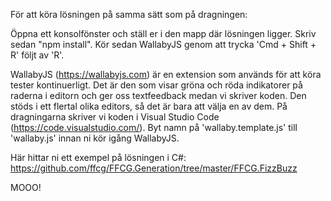 För att köra lösningen på samma sätt som på dragningen:

Öppna ett konsolfönster och ställ er i den mapp där lösningen ligger. Skriv sedan "npm install". Kör sedan WallabyJS genom att trycka 'Cmd + Shift + R' följt av 'R'.

WallabyJS (https://wallabyjs.com) är en extension som används för att köra tester kontinuerligt. Det är den som visar gröna och röda indikatorer på raderna i editorn och ger oss textfeedback medan vi skriver koden. Den stöds i ett flertal olika editors, så det är bara att välja en av dem. På dragningarna skriver vi koden i Visual Studio Code (https://code.visualstudio.com/). Byt namn på 'wallaby.template.js' till 'wallaby.js' innan ni kör igång WallabyJS.

Här hittar ni ett exempel på lösningen i C#: https://github.com/ffcg/FFCG.Generation/tree/master/FFCG.FizzBuzz

MOOO!

